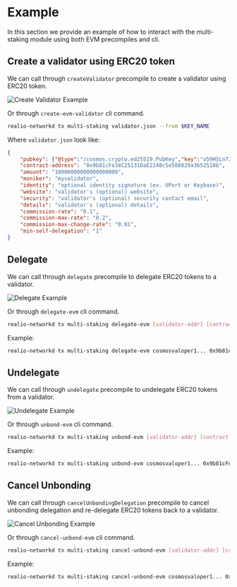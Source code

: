 <!--
order: 7
-->

# Example

In this section we provide an example of how to interact with the multi-staking module using both EVM precompiles and cli.

## Create a validator using ERC20 token

We can call through `createValidator` precompile to create a validator using ERC20 token.

![Create Validator Example](./createVal.png)

Or through `create-evm-validator` cli command.

```bash
realio-networkd tx multi-staking validator.json --from $KEY_NAME
```

Where `validator.json` look like:

```json
{
    "pubkey": {"@type":"/cosmos.crypto.ed25519.PubKey","key":"o59HSLn72AEh0dy4XKmZsFRJQMWL6aRxUeYr+1V1GBU="},
    "contract-address": "0x9b81cFe34C25131DaE2248c5e508829a3b52518b",
    "amount": "10000000000000000000",
    "moniker": "myvalidator",
    "identity": "optional identity signature (ex. UPort or Keybase)",
    "website": "validator's (optional) website",
    "security": "validator's (optional) security contact email",
    "details": "validator's (optional) details",
    "commission-rate": "0.1",
    "commission-max-rate": "0.2",
    "commission-max-change-rate": "0.01",
    "min-self-delegation": "1"
}
```

## Delegate

We can call through `delegate` precompile to delegate ERC20 tokens to a validator.

![Delegate Example](./delegate.png)

Or through `delegate-evm` cli command.

```bash
realio-networkd tx multi-staking delegate-evm [validator-addr] [contract-addr] [amount] --from $KEY_NAME
```

Example:

```bash
realio-networkd tx multi-staking delegate-evm cosmosvaloper1... 0x9b81cFe34C25131DaE2248c5e508829a3b52518b 1000000000000000000 --from $KEY_NAME
```

## Undelegate

We can call through `undelegate` precompile to undelegate ERC20 tokens from a validator.

![Undelegate Example](./undelegate.png)

Or through `unbond-evm` cli command.

```bash
realio-networkd tx multi-staking unbond-evm [validator-addr] [contract-addr] [amount] --from $KEY_NAME
```

Example:

```bash
realio-networkd tx multi-staking unbond-evm cosmosvaloper1... 0x9b81cFe34C25131DaE2248c5e508829a3b52518b 1000000000000000000 --from $KEY_NAME
```

## Cancel Unbonding

We can call through `cancelUnbondingDelegation` precompile to cancel unbonding delegation and re-delegate ERC20 tokens back to a validator.

![Cancel Unbonding Example](./cancelUnbond.png)

Or through `cancel-unbond-evm` cli command.

```bash
realio-networkd tx multi-staking cancel-unbond-evm [validator-addr] [contract-addr] [amount] [creation-height] --from $KEY_NAME
```

Example:

```bash
realio-networkd tx multi-staking cancel-unbond-evm cosmosvaloper1... 0x9b81cFe34C25131DaE2248c5e508829a3b52518b 1000000000000000000 12345 --from $KEY_NAME
```

